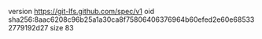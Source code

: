 version https://git-lfs.github.com/spec/v1
oid sha256:8aac6208c96b25a1a30ca8f75806406376964b60efed2e60e685332779192d27
size 83
